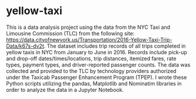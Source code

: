 # yellow-taxi
This is a data analysis project using the data from the NYC Taxi and Limousine Commission (TLC) from the following site: https://data.cityofnewyork.us/Transportation/2016-Yellow-Taxi-Trip-Data/k67s-dv2t.
The dataset includes trip records of all trips completed in yellow taxis in NYC from January to June in 2016. Records include pick-up and drop-off dates/times/locations, trip distances, itemized fares, rate types, payment types, and driver-reported passenger counts. The data was collected and provided to the TLC by technology providers authorized under the Taxicab Passenger Enhancement Program (TPEP). 
I wrote these Python scripts utilizing the pandas, Matplotlib and Nominatim libraries in order to analyze the data in a Jupyter Notebook.
